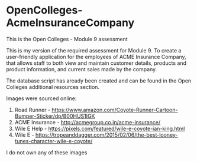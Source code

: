 # OpenColleges-AcmeInsuranceCompany
This is the Open Colleges - Module 9 assessment

This is my version of the required assessment for Module 9. To create a user-friendly application for the employees of ACME Insurance 
Company, that allows staff to both view and maintain customer details, products and product information, and current sales made by the 
company.

The database script has aready been created and can be found in the Open Colleges additional resources section.  

Images were sourced online:

  1. Road Runner - https://www.amazon.com/Coyote-Runner-Cartoon-Bumper-Sticker/dp/B00HUS1IGK
  2. ACME Insurance - http://acmegroup.co.in/acme-insurance/
  3. Wile E Help - https://pixels.com/featured/wile-e-coyote-ian-king.html
  4. Wile E - https://tropeanddagger.com/2015/02/06/the-best-looney-tunes-character-wile-e-coyote/
  
  I do not own any of these images
